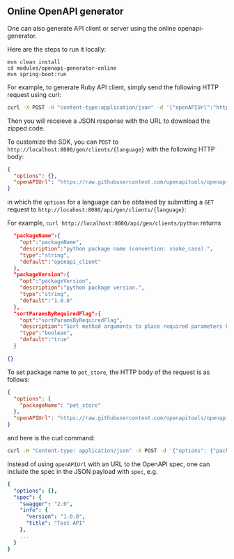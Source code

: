 ## Online OpenAPI generator

One can also generate API client or server using the online openapi-generator.

Here are the steps to run it locally:
```
mvn clean install
cd modules/openapi-generator-online
mvn spring-boot:run
```

For example, to generate Ruby API client, simply send the following HTTP request using curl:
```sh
curl -X POST -H "content-type:application/json" -d '{"openAPIUrl":"https://raw.githubusercontent.com/openapitools/openapi-generator/master/modules/openapi-generator/src/test/resources/2_0/petstore.yaml"}' http://localhost:8080/api/gen/clients/ruby
```
Then you will receieve a JSON response with the URL to download the zipped code.

To customize the SDK, you can `POST` to `http://localhost:8080/gen/clients/{language}` with the following HTTP body:
```json
{
  "options": {},
  "openAPIUrl": "https://raw.githubusercontent.com/openapitools/openapi-generator/master/modules/openapi-generator/src/test/resources/2_0/petstore.yaml"
}
```
in which the `options` for a language can be obtained by submitting a `GET` request to `http://locahost:8080/api/gen/clients/{language}`:

For example, `curl http://localhost:8080/api/gen/clients/python` returns
```json
  "packageName":{
    "opt":"packageName",
    "description":"python package name (convention: snake_case).",
    "type":"string",
    "default":"openapi_client"
  },
  "packageVersion":{
    "opt":"packageVersion",
    "description":"python package version.",
    "type":"string",
    "default":"1.0.0"
  },
  "sortParamsByRequiredFlag":{
    "opt":"sortParamsByRequiredFlag",
    "description":"Sort method arguments to place required parameters before optional parameters.",
    "type":"boolean",
    "default":"true"
  }

{}
```
To set package name to `pet_store`, the HTTP body of the request is as follows:
```json
{
  "options": {
    "packageName": "pet_store"
  },
  "openAPIUrl": "https://raw.githubusercontent.com/openapitools/openapi-generator/master/modules/openapi-generator/src/test/resources/2_0/petstore.yaml"
}
```
and here is the curl command:
```sh
curl -H "Content-type: application/json" -X POST -d '{"options": {"packageName": "pet_store"},"openAPIUrl": "https://raw.githubusercontent.com/openapitools/openapi-generator/master/modules/openapi-generator/src/test/resources/2_0/petstore.yaml"}' http://localhost:8080/api/gen/clients/python
```

Instead of using `openAPIUrl` with an URL to the OpenAPI spec, one can include the spec in the JSON payload with `spec`, e.g.
```yaml
{
  "options": {},
  "spec": {
    "swagger": "2.0",
    "info": {
      "version": "1.0.0",
      "title": "Test API"
    },
    ...
  }
}
```

